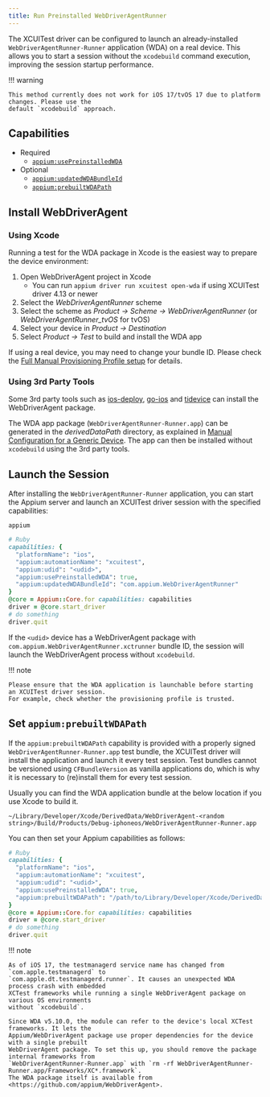 ```yaml
---
title: Run Preinstalled WebDriverAgentRunner
---
```


The XCUITest driver can be configured to launch an already-installed `WebDriverAgentRunner-Runner`
application (WDA) on a real device. This allows you to start a session without the `xcodebuild`
command execution, improving the session startup performance.

!!! warning

    This method currently does not work for iOS 17/tvOS 17 due to platform changes. Please use the
    default `xcodebuild` approach.

## Capabilities

- Required
    - [`appium:usePreinstalledWDA`](../reference/capabilities.md#webdriveragent)
- Optional
    - [`appium:updatedWDABundleId`](../reference/capabilities.md#webdriveragent)
    - [`appium:prebuiltWDAPath`](../reference/capabilities.md#webdriveragent)

## Install WebDriverAgent

### Using Xcode

Running a test for the WDA package in Xcode is the easiest way to prepare the device environment:

1. Open WebDriverAgent project in Xcode
    - You can run `appium driver run xcuitest open-wda` if using XCUITest driver 4.13 or newer
2. Select the _WebDriverAgentRunner_ scheme 
3. Select the scheme as _Product -> Scheme -> WebDriverAgentRunner_ (or _WebDriverAgentRunner\_tvOS_ for tvOS)
4. Select your device in _Product -> Destination_
5. Select _Product -> Test_ to build and install the WDA app

If using a real device, you may need to change your bundle ID. Please check the
[Full Manual Provisioning Profile setup](../preparation/prov-profile-full-manual.md) for details.

### Using 3rd Party Tools

Some 3rd party tools such as [ios-deploy](https://github.com/ios-control/ios-deploy),
[go-ios](https://github.com/danielpaulus/go-ios) and
[tidevice](https://github.com/alibaba/taobao-iphone-device) can install the WebDriverAgent package.

The WDA app package (`WebDriverAgentRunner-Runner.app`) can be generated in the _derivedDataPath_
directory, as explained in [Manual Configuration for a Generic Device](../preparation/prov-profile-generic-manual.md).
The app can then be installed without `xcodebuild` using the 3rd party tools.

## Launch the Session

After installing the `WebDriverAgentRunner-Runner` application, you can start the Appium server
and launch an XCUITest driver session with the specified capabilities:

```
appium
```

```ruby
# Ruby
capabilities: {
  "platformName": "ios",
  "appium:automationName": "xcuitest",
  "appium:udid": "<udid>",
  "appium:usePreinstalledWDA": true,
  "appium:updatedWDABundleId": "com.appium.WebDriverAgentRunner"
}
@core = Appium::Core.for capabilities: capabilities
driver = @core.start_driver
# do something
driver.quit
```

If the `<udid>` device has a WebDriverAgent package with `com.appium.WebDriverAgentRunner.xctrunner`
bundle ID, the session will launch the WebDriverAgent process without `xcodebuild`.

!!! note

    Please ensure that the WDA application is launchable before starting an XCUITest driver session.
    For example, check whether the provisioning profile is trusted.

## Set `appium:prebuiltWDAPath`

If the `appium:prebuiltWDAPath` capability is provided with a properly signed
`WebDriverAgentRunner-Runner.app` test bundle, the XCUITest driver will install the application and
launch it every test session. Test bundles cannot be versioned using `CFBundleVersion` as vanilla
applications do, which is why it is necessary to (re)install them for every test session.

Usually you can find the WDA application bundle at the below location if you use Xcode to build it.

```
~/Library/Developer/Xcode/DerivedData/WebDriverAgent-<random string>/Build/Products/Debug-iphoneos/WebDriverAgentRunner-Runner.app
```

You can then set your Appium capabilities as follows:

```ruby
# Ruby
capabilities: {
  "platformName": "ios",
  "appium:automationName": "xcuitest",
  "appium:udid": "<udid>",
  "appium:usePreinstalledWDA": true,
  "appium:prebuiltWDAPath": "/path/to/Library/Developer/Xcode/DerivedData/WebDriverAgent-<random string>/Build/Products/Debug-iphoneos/WebDriverAgentRunner-Runner.app"
}
@core = Appium::Core.for capabilities: capabilities
driver = @core.start_driver
# do something
driver.quit
```

!!! note

    As of iOS 17, the testmanagerd service name has changed from `com.apple.testmanagerd` to
    `com.apple.dt.testmanagerd.runner`. It causes an unexpected WDA process crash with embedded
    XCTest frameworks while running a single WebDriverAgent package on various OS environments
    without `xcodebuild`.
    
    Since WDA v5.10.0, the module can refer to the device's local XCTest frameworks. It lets the
    Appium/WebDriverAgent package use proper dependencies for the device with a single prebuilt
    WebDriverAgent package. To set this up, you should remove the package internal frameworks from
    `WebDriverAgentRunner-Runner.app` with `rm -rf WebDriverAgentRunner-Runner.app/Frameworks/XC*.framework`.
    The WDA package itself is available from <https://github.com/appium/WebDriverAgent>.
